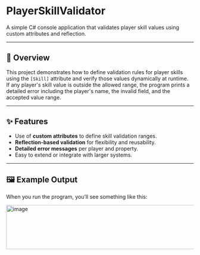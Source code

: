 # PlayerSkillValidator

A simple C# console application that validates player skill values using custom attributes and reflection.

---

## 📖 Overview
This project demonstrates how to define validation rules for player skills using the `[Skill]` attribute and verify those values dynamically at runtime.  
If any player's skill value is outside the allowed range, the program prints a detailed error including the player's name, the invalid field, and the accepted value range.

---

## ✨ Features
- Use of **custom attributes** to define skill validation ranges.  
- **Reflection-based validation** for flexibility and reusability.  
- **Detailed error messages** per player and property.  
- Easy to extend or integrate with larger systems.

---

## 🖼️ Example Output

When you run the program, you’ll see something like this:

<img width="1102" height="119" alt="image" src="https://github.com/user-attachments/assets/e3ad30a2-adbd-455e-a2da-b9d0c0df7aa4" />
